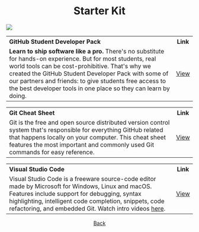 <h1 align="center">Starter Kit</h1>
<img src="https://user-images.githubusercontent.com/73097560/115834477-dbab4500-a447-11eb-908a-139a6edaec5c.gif">

<table>
  <tr>
    <th align="left">GitHub Student Developer Pack</th>
    <th>Link</th>
  </tr>
  <tr>
    <td><strong>Learn to ship software like a pro.</strong> There's no substitute for hands-on experience. But for most students, real world tools can be cost-prohibitive. That's why we created the GitHub Student Developer Pack with some of our partners and friends: to give students free access to the best developer tools in one place so they can learn by doing.</td>
    <td align="center"><a href="https://education.github.com/pack">View</a></td>
  </tr>
</table>

<table>
  <tr>
    <th align="left">Git Cheat Sheet</th>
    <th>Link</th>
  </tr>
  <tr>
    <td>Git is the free and open source distributed version control system that's responsible for everything GitHub 
related that happens locally on your computer. This cheat sheet features the most important and commonly used Git commands for easy reference.</td>
    <td align="center"><a href="https://education.github.com/git-cheat-sheet-education.pdf">View</a></td>
  </tr>
</table>

<table>
  <tr>
    <th align="left">Visual Studio Code</th>
    <th>Link</th>
  </tr>
  <tr>
    <td>Visual Studio Code is a freeware source-code editor made by Microsoft for Windows, Linux and macOS. Features include support for debugging, syntax highlighting, intelligent code completion, snippets, code refactoring, and embedded Git. Watch intro videos <a href="https://code.visualstudio.com/docs/getstarted/introvideos">here</a>.</td>
    <td align="center"><a href="https://code.visualstudio.com/">View</a></td>
  </tr>
</table>

<p align="center">
<a href="https://github.com/SurPathHub/starter-kit">Back</a>
</p>
